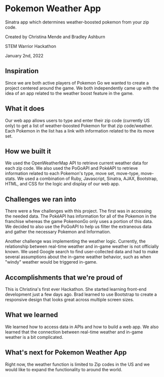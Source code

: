 # Pokemon Weather App
Sinatra app which determines weather-boosted pokemon from your zip code.
<p>Created by Christina Mende and Bradley Ashburn</p>
<p>STEM Warrior Hackathon</p>
<p>January 2nd, 2022</p>

## Inspiration
Since we are both active players of Pokemon Go we wanted to create a project centered around the game. We both independently came up with the idea of an app related to the weather boost feature in the game.

## What it does
Our web app allows users to type and enter their zip code (currently US only)  to get a list of weather-boosted Pokemon for that zip code/weather. Each Pokemon in the list has a link with information related to the its move set.

## How we built it
We used the OpenWeatherMap API to retrieve current weather data for each zip code. We also used the PoGoAPI and PokéAPI to retrieve information related to each Pokemon's type, move set, move-type, move-stats. We used a combination of  Ruby, Javascript, Sinatra, AJAX, Bootstrap, HTML, and CSS for the logic and display of our web app.  

## Challenges we ran into
There were a few challenges with this project. The first was in accessing the needed data. The PokéAPI has information for all of the Pokemon in the franchise whereas the game PokemonGo only uses a portion of this data. We decided to also use the PoGoAPI to help us filter the extraneous data and gather the necessary Pokemon and Information.

Another challenge was implementing the weather logic. Currently, the relationship between real-time weather and in-game weather is not officially known. We used Google search to find user-collected data and had to make several assumptions about the in-game weather behavior, such as when "windy" weather would be triggered in-game.

## Accomplishments that we're proud of
This is Christina's first ever Hackathon. She started learning front-end development just a few days ago. Brad learned to use Bootstrap to create a responsive design that looks great across multiple screen sizes.

## What we learned
We learned how to access data in APIs and how to build a web app. We also learned that the connection between real-time weather and in-game weather is a bit complicated.

## What's next for Pokemon Weather App
Right now, the weather function is limited to Zip codes in the US and we would like to expand the functionality to around the world. 
